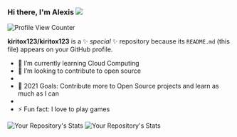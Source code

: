 ### Hi there, I'm Alexis   <IMG SRC="https://camo.githubusercontent.com/2c8b3670d933220ae3c023fa1d568682975cce3f10799d0d3ff5ecac394b4ee8/68747470733a2f2f6d656469612e67697068792e636f6d2f6d656469612f31326f75664342304d795a31476f2f67697068792e676966">

![Profile View Counter](https://komarev.com/ghpvc/?username=kiritox123)


**kiritox123/kiritox123** is a ✨ _special_ ✨ repository because its `README.md` (this file) appears on your GitHub profile.

 <ul>
<li>🌱 I’m currently learning Cloud Computing</li>
<li>👯 I’m looking to contribute to open source <li/>
<li>🥅 2021 Goals: Contribute more to Open Source projects and learn as much as I can <li/>
<li>⚡ Fun fact: I love to play games</li>
 </ul>



![Your Repository's Stats](https://github-readme-stats.vercel.app/api?username=kiritox123&show_icons=true) ![Your Repository's Stats](https://github-readme-stats.vercel.app/api/top-langs/?username=kiritox123&theme=blue-green)


